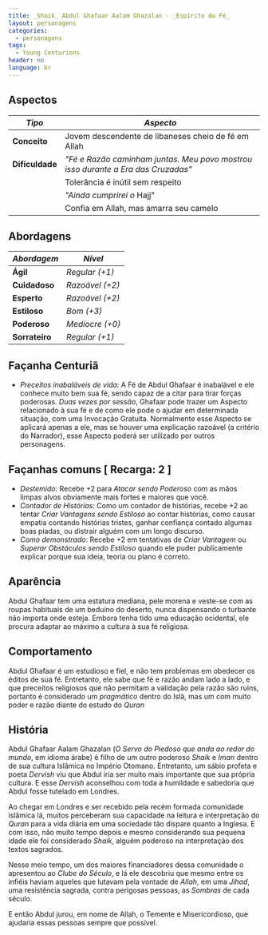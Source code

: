 ```yaml
---
title: _Shaik_ Abdul Ghafaar Aalam Ghazalan - _Espírito da Fé_
layout: personagens
categories:
  - personagens
tags:
  - Young Centurions
header: no
language: br
---
```


## Aspectos


| ***Tipo***       | ***Aspecto***                                                           |
|------------------|-------------------------------------------------------------------------|
| __Conceito__     | Jovem descendente de libaneses cheio de fé em Allah  |
| __Dificuldade__  | _"Fé e Razão caminham juntas. Meu povo mostrou isso durante a Era das Cruzadas"_ |
|                  | Tolerância é inútil sem respeito |
|                  | _"Ainda cumprirei o_ Hajj"  |
|                  | Confia em Allah, mas amarra seu camelo |

## Abordagens

| ***Abordagem*** | ***Nível***     |
|-----------------|-----------------|
| __Ágil__        | _Regular (+1)_  |
| __Cuidadoso__   | _Razoável (+2)_ |
| __Esperto__     | _Razoável (+2)_ |
| __Estiloso__    | _Bom (+3)_      |
| __Poderoso__    | _Medíocre (+0)_ |
| __Sorrateiro__  | _Regular (+1)_  |

## Façanha Centuriã

+ _Preceitos inabaláveis de vida:_ A Fé de Abdul Ghafaar é inabalável e ele conhece muito bem sua fé, sendo capaz de a citar para tirar forças poderosas. _Duas vezes por sessão_, Ghafaar pode trazer um Aspecto relacionado à sua fé e de como ele pode o ajudar em determinada situação, com uma Invocação Gratuíta. Normalmente esse Aspecto se aplicará apenas a ele, mas se houver uma explicação razoável (a critério do Narrador), esse Aspecto poderá ser utilizado por outros personagens.

## Façanhas comuns [ Recarga: 2 ]

+ _Destemido_: Recebe +2 para _Atacar sendo Poderoso_ com as mãos limpas alvos obviamente mais fortes e maiores que você.
+ _Contador de Histórias:_ Como um contador de histórias, recebe +2 ao tentar _Criar Vantagens sendo Estiloso_ ao contar histórias, como causar empatia contando histórias tristes, ganhar confiança contado algumas boas piadas, ou distrair alguém com um longo discurso.
+ _Como demonstrado_: Recebe +2 em tentativas de _Criar Vantagem_ ou _Superar Obstáculos sendo Estiloso_ quando ele puder publicamente explicar porque sua ideia, teoria ou plano é correto.

## Aparência

Abdul Ghafaar tem uma estatura mediana, pele morena e veste-se com as roupas habituais de um beduíno do deserto, nunca dispensando o turbante não importa onde esteja. Embora tenha tido uma educação ocidental, ele procura adaptar ao máximo a cultura à sua fé religiosa.

## Comportamento

Abdul Ghafaar é um estudioso e fiel, e não tem problemas em obedecer os éditos de sua fé. Entretanto, ele sabe que fé e razão andam lado a lado, e que preceitos religiosos que não permitam a validação pela razão são ruins, portanto é considerado um _pragmático_ dentro do Islã, mas um com muito poder e razão diante do estudo do _Quran_

## História

Abdul Ghafaar Aalam Ghazalan (_O Servo do Piedoso que anda ao redor do mundo_, em idioma árabe) é filho de um outro poderoso _Shaik_ e _Iman_ dentro de sua cultura Islâmica no Império Otomano. Entretanto, um sábio profeta e poeta _Dervish_ viu que Abdul iria ser muito mais importante que sua própria cultura. E esse _Dervish_ aconselhou com toda a humildade e sabedoria que Abdul fosse tutelado em Londres.

Ao chegar em Londres e ser recebido pela recém formada comunidade islâmica lá, muitos perceberam sua capacidade na leitura e interpretação do _Quran_ para a vida diária em uma sociedade tão díspare quanto a Inglesa. E com isso, não muito tempo depois e mesmo considerando sua pequena idade ele foi considerado _Shaik_, alguém poderoso na interpretação dos textos sagrados.

Nesse meio tempo, um dos maiores financiadores dessa comunidade o apresentou ao _Clube do Século_, e lá ele descobriu que mesmo entre os infiéis haviam aqueles que lutavam pela vontade de _Allah_, em uma _Jihad_, uma resistência sagrada, contra perigosas pessoas, as _Sombras_ de cada século.

E então Abdul jurou, em nome de Allah, o Temente e Misericordioso, que ajudaria essas pessoas sempre que possível.
